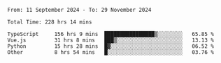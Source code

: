 <!--START_SECTION:waka-->

```abap
From: 11 September 2024 - To: 29 November 2024

Total Time: 228 hrs 14 mins

TypeScript     156 hrs 9 mins  ████████████████▒░░░░░░░░   65.85 %
Vue.js         31 hrs 8 mins   ███▒░░░░░░░░░░░░░░░░░░░░░   13.13 %
Python         15 hrs 28 mins  █▓░░░░░░░░░░░░░░░░░░░░░░░   06.52 %
Other          8 hrs 54 mins   █░░░░░░░░░░░░░░░░░░░░░░░░   03.76 %
```

<!--END_SECTION:waka-->

